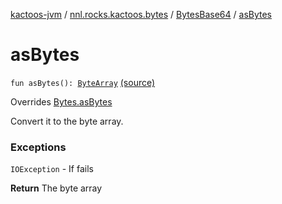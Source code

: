 [kactoos-jvm](../../index.md) / [nnl.rocks.kactoos.bytes](../index.md) / [BytesBase64](index.md) / [asBytes](.)

# asBytes

`fun asBytes(): `[`ByteArray`](https://kotlinlang.org/api/latest/jvm/stdlib/kotlin/-byte-array/index.html) [(source)](https://github.com/neonailol/kactoos/blob/master/kactoos-jvm/src/main/kotlin/nnl/rocks/kactoos/bytes/BytesBase64.kt#L26)

Overrides [Bytes.asBytes](../../nnl.rocks.kactoos/-bytes/as-bytes.md)

Convert it to the byte array.

### Exceptions

`IOException` - If fails

**Return**
The byte array

